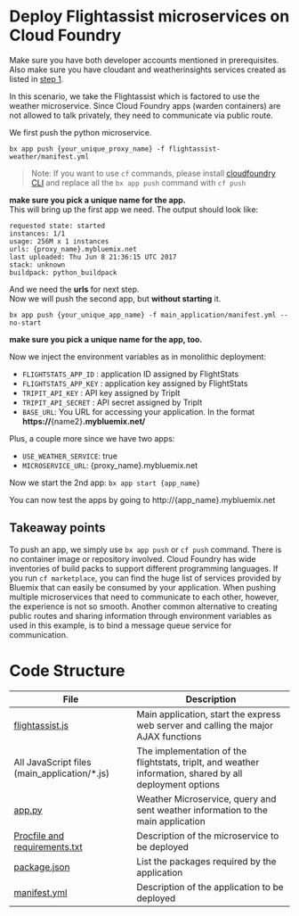# Deploy Flightassist microservices on Cloud Foundry

Make sure you have both developer accounts mentioned in prerequisites. Also make sure you have cloudant and weatherinsights services created as listed in [step 1](https://github.com/IBM/Microservices-deployment-with-PaaS-Containers-and-Serverless-Platforms#1-create-your-cloudant-database-and-insights-for-weather-service).

In this scenario, we take the Flightassist which is factored to use the weather microservice. Since Cloud Foundry apps (warden containers) are not allowed to talk privately, they need to communicate via public route.

We first push the python microservice.
```
bx app push {your_unique_proxy_name} -f flightassist-weather/manifest.yml
```
> Note: If you want to use `cf` commands, please install [cloudfoundry CLI](https://docs.cloudfoundry.org/cf-cli/install-go-cli.html) and replace all the `bx app push` command with `cf push`

**make sure you pick a unique name for the app.**   
This will bring up the first app we need.
The output should look like:
```
requested state: started
instances: 1/1
usage: 256M x 1 instances
urls: {proxy_name}.mybluemix.net
last uploaded: Thu Jun 8 21:36:15 UTC 2017
stack: unknown
buildpack: python_buildpack
```
And we need the **urls** for next step.   
Now we will push the second app, but **without starting** it.
```
bx app push {your_unique_app_name} -f main_application/manifest.yml --no-start
```
**make sure you pick a unique name for the app, too.**

Now we inject the environment variables as in monolithic deployment:
 - `FLIGHTSTATS_APP_ID` : application ID assigned by FlightStats
 - `FLIGHTSTATS_APP_KEY` : application key assigned by FlightStats
 - `TRIPIT_API_KEY` : API key assigned by TripIt
 - `TRIPIT_API_SECRET` : API secret assigned by TripIt
 - `BASE_URL`: You URL for accessing your application. In the format **https://**{name2}**.mybluemix.net/**

Plus, a couple more since we have two apps:
 - `USE_WEATHER_SERVICE`: true
 - `MICROSERVICE_URL`: {proxy_name}.mybluemix.net

Now we start the 2nd app:
`bx app start {app_name}`

You can now test the apps by going to http://{app_name}.mybluemix.net


## Takeaway points
To push an app, we simply use `bx app push` or `cf push` command. There is no container image or repository involved. Cloud Foundry has wide inventories of build packs to support different programming languages. If you run `cf marketplace`, you can find the huge list of services provided by Bluemix that can easily be consumed by your application. When pushing multiple microservices that need to communicate to each other, however, the experience is not so smooth. Another common alternative to creating public routes and sharing information through environment variables as used in this example, is to bind a message queue service for communication.

# Code Structure

| File                                     | Description                              |
| ---------------------------------------- | ---------------------------------------- |
| [flightassist.js](../main_application/flightassist.js)       | Main application, start the express web server and calling the major AJAX functions|
| All JavaScript files (main_application/*.js)         | The implementation of the flightstats, tripIt, and weather information, shared by all deployment options |
| [app.py](../flightassist-weather/scr/app.py) | Weather Microservice, query and sent weather information to the main application |
| [Procfile and requirements.txt](../flightassist-weather/)| Description of the microservice to be deployed |
| [package.json](../main_application/package.json)     | List the packages required by the application |
| [manifest.yml](../main_application/manifest.yml)     | Description of the application to be deployed |
